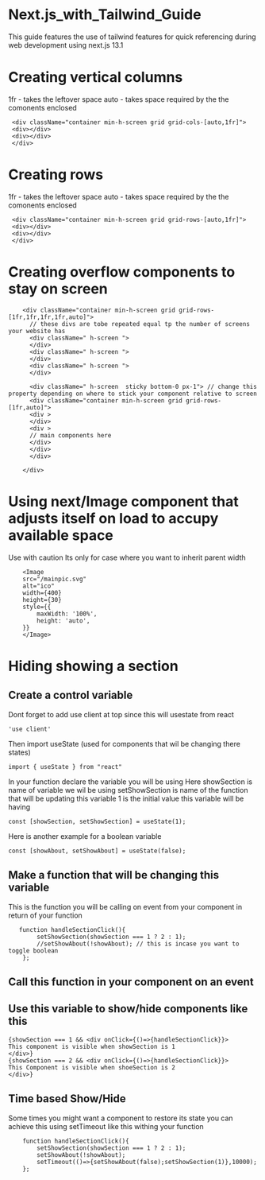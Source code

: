 # Next.js_with_Tailwind_Guide
This guide features the use of tailwind features for quick referencing during web development using next.js 13.1
# Creating vertical columns
1fr  - takes the leftover space 
auto - takes space required by the the comonents enclosed
```
 <div className="container min-h-screen grid grid-cols-[auto,1fr]">
 <div></div>
 <div></div>
 </div>
 ``` 
 
# Creating rows
1fr  - takes the leftover space 
auto - takes space required by the the comonents enclosed
```
 <div className="container min-h-screen grid grid-rows-[auto,1fr]">
 <div></div>
 <div></div>
 </div>
 ``` 
 
# Creating overflow components to stay on screen
        <div className="container min-h-screen grid grid-rows-[1fr,1fr,1fr,1fr,auto]">  
          // these divs are tobe repeated equal tp the number of screens your website has
          <div className=" h-screen ">
          </div>
          <div className=" h-screen ">
          </div>
          <div className=" h-screen ">
          </div>
        
          <div className=" h-screen  sticky bottom-0 px-1"> // change this property depending on where to stick your component relative to screen
          <div className="container min-h-screen grid grid-rows-[1fr,auto]">
          <div >
          </div>  
          <div >
          // main components here
          </div>
          </div>
          </div>
            
        </div> 

# Using next/Image component that adjusts itself on load to accupy available space

Use with caution Its only for case where you want to inherit parent width
```
    <Image
    src="/mainpic.svg" 
    alt="ico" 
    width={400} 
    height={30}   
    style={{
        maxWidth: '100%',
        height: 'auto',
    }}
    </Image>
```

# Hiding showing a section

## Create a control variable
Dont forget to add use client at top since this will usestate from react
```
'use client'
```
Then import useState (used for components that wil be changing there states)
```
import { useState } from "react"
```
In your function declare the variable you will be using 
Here 
showSection is name of variable we wil be using
setShowSection is name of the function that will be updating this variable
1 is the initial value this variable will be having
```
const [showSection, setShowSection] = useState(1);
```

Here is another example for a boolean variable
```
const [showAbout, setShowAbout] = useState(false);
```

## Make a function that will be changing this variable
This is the function you will be calling on event from your component in return of your function
```   
   function handleSectionClick(){
        setShowSection(showSection === 1 ? 2 : 1);
        //setShowAbout(!showAbout); // this is incase you want to toggle boolean
    };
```

## Call this function in your component on an event
<div  onClick={handleSectionClick}>
</div>

## Use this variable to show/hide components like this
```
{showSection === 1 && <div onClick={()=>{handleSectionClick}}>
This component is visible when showSection is 1
</div>}
{showSection === 2 && <div onClick={()=>{handleSectionClick}}>
This Component is visible when shoeSection is 2
</div>}

```

## Time based Show/Hide
Some times you might want a component to restore its state you can achieve this using setTimeout like this withing your function

```
    function handleSectionClick(){
        setShowSection(showSection === 1 ? 2 : 1);
        setShowAbout(!showAbout);
        setTimeout(()=>{setShowAbout(false);setShowSection(1)},10000);
    };
```

